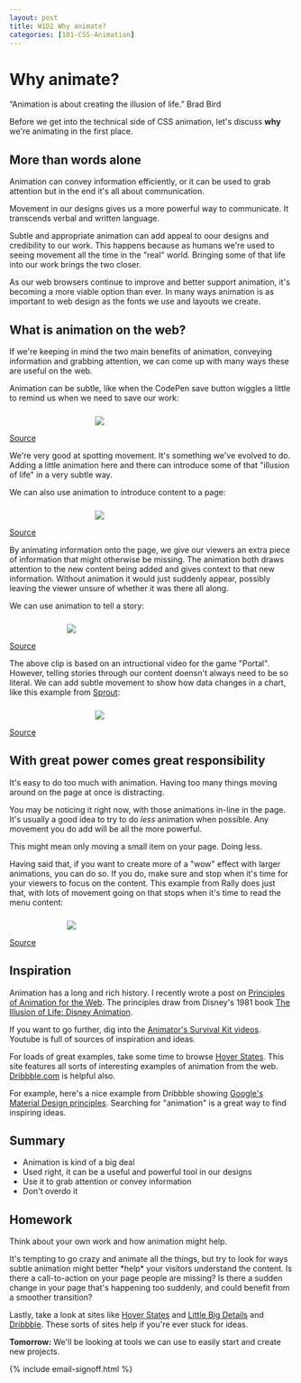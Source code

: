 ```yaml
---
layout: post
title: W1D2 Why animate?
categories: [101-CSS-Animation]
---
```


# Why animate?

<div class="quote callout">
  “Animation is about creating the illusion of life.” 
  <span>Brad Bird</span>
</div>

Before we get into the technical side of CSS animation, let's discuss **why** we're animating in the first place.

## More than words alone

Animation can convey information efficiently, or it can be used to grab attention but in the end it's all about communication.

Movement in our designs gives us a more powerful way to communicate. It transcends verbal and written language.

Subtle and appropriate animation can add appeal to oour designs and credibility to our work. This happens because as humans we're used to seeing movement all the time in the "real" world. Bringing some of that life into our work brings the two closer.

As our web browsers continue to improve and better support animation, it's becoming a more viable option than ever. In many ways animation is as important to web design as the fonts we use and layouts we create.

## What is animation on the web?

If we're keeping in mind the two main benefits of animation, conveying information and grabbing attention, we can come up with many ways these are useful on the web. 

Animation can be subtle, like when the CodePen save button wiggles a little to remind us when we need to save our work:

<div class="example">
<img src="http://s3.amazonaws.com/course-images/save_button.gif" style="max-width: 200px; margin: 24px auto 0; display: block;">

<p class="source"><a href="http://codepen.io/donovanh/pen/KwEQdQ">Source</a></p>
</div>

We're very good at spotting movement. It's something we've evolved to do. Adding a little animation here and there can introduce some of that "illusion of life" in a very subtle way.

We can also use animation to introduce content to a page:

<div class="example">
<img src="http://s3.amazonaws.com/course-images/list_item.gif" style="max-width: 200px; margin: 24px auto 0; display: block;">

<p class="source"><a href="https://cssanimation.rocks/list-items/">Source</a></p>
</div>

By animating information onto the page, we give our viewers an extra piece of information that might otherwise be missing. The animation both draws attention to the new content being added and gives context to that new information. Without animation it would just suddenly appear, possibly leaving the viewer unsure of whether it was there all along.

We can use animation to tell a story:

<div class="example">
<img src="http://s3.amazonaws.com/course-images/portal.gif" style="max-width: 300px; margin: 24px auto 0; display: block;">

<p class="source"><a href="http://hop.ie/portal/">Source</a></p>
</div>

The above clip is based on an intructional video for the game "Portal". However, telling stories through our content doensn't always need to be so literal. We can add subtle movement to show how data changes in a chart, like this example from [Sprout](http://sprout.is):

<div class="example">
<img src="http://s3.amazonaws.com/course-images/sprout.gif" style="max-width: 200px; margin: 24px auto 0; display: block;">

<p class="source"><a href="http://sprout.is">Source</a></p>
</div>

## With great power comes great responsibility

It's easy to do too much with animation. Having too many things moving around on the page at once is distracting. 

You may be noticing it right now, with those animations in-line in the page. It's usually a good idea to try to do *less* animation when possible. Any movement you do add will be all the more powerful.

This might mean only moving a small item on your page. Doing less.

Having said that, if you want to create more of a "wow" effect with larger animations, you can do so. If you do, make sure and stop when it's time for your viewers to focus on the content. This example from Rally does just that, with lots of movement going on that stops when it's time to read the menu content:

<div class="example">
<img src="http://s3.amazonaws.com/course-images/ribbon.gif" style="max-width: 300px; margin: 24px auto 0; display: block;">

<p class="source"><a href="http://beta.rallyinteractive.com/national-parks/">Source</a></p>
</div>


## Inspiration

Animation has a long and rich history. I recently wrote a post on [Principles of Animation for the Web](https://cssanimation.rocks/principles/). The principles draw from Disney's 1981 book [The Illusion of Life: Disney Animation](http://en.wikipedia.org/wiki/12_basic_principles_of_animation).

If you want to go further, dig into the [Animator's Survival Kit videos](https://www.youtube.com/watch?v=loCiTO8qEMI). Youtube is full of sources of inspiration and ideas.

For loads of great examples, take some time to browse [Hover States](http://hoverstat.es/). This site features all sorts of interesting examples of animation from the web. [Dribbble.com](https://dribbble.com/) is helpful also.

For example, here's a nice example from Dribbble showing [Google's Material Design principles](https://dribbble.com/shots/1621920-Google-Material-Design-Free-AE-Project-File). Searching for "animation" is a great way to find inspiring ideas.

## Summary

* Animation is kind of a big deal
* Used right, it can be a useful and powerful tool in our designs
* Use it to grab attention or convey information
* Don't overdo it

<div class="callout">
  <h2>Homework</h2>
  <p>Think about your own work and how animation might help.</p>
  <p>It's tempting to go crazy and animate all the things, but try to look for ways subtle animation might better *help* your visitors understand the content. Is there a call-to-action on your page people are missing? Is there a sudden change in your page that's happening too suddenly, and could benefit from a smoother transition?</p>
  <p>Lastly, take a look at sites like <a href="http://hoverstat.es/">Hover States</a> and <a href="http://littlebigdetails.com/">Little Big Details</a> and <a href="https://dribbble.com/">Dribbble</a>. These sorts of sites help if you're ever stuck for ideas.</p>
</div>

**Tomorrow:** We'll be looking at tools we can use to easily start and create new projects.

{% include email-signoff.html %}

